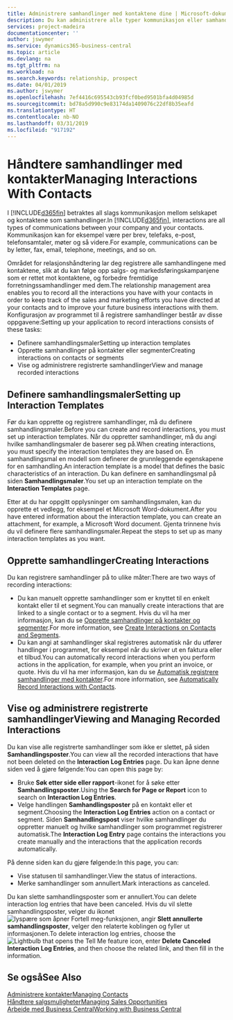 ```yaml
---
title: Administrere samhandlinger med kontaktene dine | Microsoft-dokumentasjon
description: Du kan administrere alle typer kommunikasjon eller samhandlinger mellom selskapet og kontaktene dine, for eksempel brev, telefonsamtaler, møter og så videre.
services: project-madeira
documentationcenter: ''
author: jswymer
ms.service: dynamics365-business-central
ms.topic: article
ms.devlang: na
ms.tgt_pltfrm: na
ms.workload: na
ms.search.keywords: relationship, prospect
ms.date: 04/01/2019
ms.author: jswymer
ms.openlocfilehash: 7ef4416c695543cb93fcf0bed9501bfa4d04985d
ms.sourcegitcommit: bd78a5d990c9e83174da1409076c22df8b35eafd
ms.translationtype: HT
ms.contentlocale: nb-NO
ms.lasthandoff: 03/31/2019
ms.locfileid: "917192"
---
```

# <a name="managing-interactions-with-contacts"></a><span data-ttu-id="9e5bd-103">Håndtere samhandlinger med kontakter</span><span class="sxs-lookup"><span data-stu-id="9e5bd-103">Managing Interactions With Contacts</span></span>
<span data-ttu-id="9e5bd-104">I [!INCLUDE[d365fin](includes/d365fin_md.md)] betraktes all slags kommunikasjon mellom selskapet og kontaktene som samhandlinger.</span><span class="sxs-lookup"><span data-stu-id="9e5bd-104">In [!INCLUDE[d365fin](includes/d365fin_md.md)], interactions are all types of communications between your company and your contacts.</span></span> <span data-ttu-id="9e5bd-105">Kommunikasjon kan for eksempel være per brev, telefaks, e-post, telefonsamtaler, møter og så videre.</span><span class="sxs-lookup"><span data-stu-id="9e5bd-105">For example, communications can be by letter, fax, email, telephone, meetings, and so on.</span></span>

<span data-ttu-id="9e5bd-106">Området for relasjonshåndtering lar deg registrere alle samhandlingene med kontaktene, slik at du kan følge opp salgs- og markedsføringskampanjene som er rettet mot kontaktene, og forbedre fremtidige forretningssamhandlinger med dem.</span><span class="sxs-lookup"><span data-stu-id="9e5bd-106">The relationship management area enables you to record all the interactions you have with your contacts in order to keep track of the sales and marketing efforts you have directed at your contacts and to improve your future business interactions with them.</span></span> <span data-ttu-id="9e5bd-107">Konfigurasjon av programmet til å registrere samhandlinger består av disse oppgavene:</span><span class="sxs-lookup"><span data-stu-id="9e5bd-107">Setting up your application to record interactions consists of these tasks:</span></span>

* <span data-ttu-id="9e5bd-108">Definere samhandlingsmaler</span><span class="sxs-lookup"><span data-stu-id="9e5bd-108">Setting up interaction templates</span></span>  
* <span data-ttu-id="9e5bd-109">Opprette samhandlinger på kontakter eller segmenter</span><span class="sxs-lookup"><span data-stu-id="9e5bd-109">Creating interactions on contacts or segments</span></span>  
* <span data-ttu-id="9e5bd-110">Vise og administrere registrerte samhandlinger</span><span class="sxs-lookup"><span data-stu-id="9e5bd-110">View and manage recorded interactions</span></span>  

##  <a name="setting-up-interaction-templates"></a><span data-ttu-id="9e5bd-111">Definere samhandlingsmaler</span><span class="sxs-lookup"><span data-stu-id="9e5bd-111">Setting up Interaction Templates</span></span>
<span data-ttu-id="9e5bd-112">Før du kan opprette og registrere samhandlinger, må du definere samhandlingsmaler.</span><span class="sxs-lookup"><span data-stu-id="9e5bd-112">Before you can create and record interactions, you must set up interaction templates.</span></span> <span data-ttu-id="9e5bd-113">Når du oppretter samhandlinger, må du angi hvilke samhandlingsmaler de baserer seg på.</span><span class="sxs-lookup"><span data-stu-id="9e5bd-113">When creating interactions, you must specify the interaction templates they are based on.</span></span> <span data-ttu-id="9e5bd-114">En samhandlingsmal en modell som definerer de grunnleggende egenskapene for en samhandling.</span><span class="sxs-lookup"><span data-stu-id="9e5bd-114">An interaction template is a model that defines the basic characteristics of an interaction.</span></span>
<span data-ttu-id="9e5bd-115">Du kan definere en samhandlingsmal på siden **Samhandlingsmaler**.</span><span class="sxs-lookup"><span data-stu-id="9e5bd-115">You set up an interaction template on the **Interaction Templates** page.</span></span>

<span data-ttu-id="9e5bd-116">Etter at du har oppgitt opplysninger om samhandlingsmalen, kan du opprette et vedlegg, for eksempel et Microsoft Word-dokument.</span><span class="sxs-lookup"><span data-stu-id="9e5bd-116">After you have entered information about the interaction template, you can create an attachment, for example, a Microsoft Word document.</span></span> <span data-ttu-id="9e5bd-117">Gjenta trinnene hvis du vil definere flere samhandlingsmaler.</span><span class="sxs-lookup"><span data-stu-id="9e5bd-117">Repeat the steps to set up as many interaction templates as you want.</span></span>  

## <a name="creating-interactions"></a><span data-ttu-id="9e5bd-118">Opprette samhandlinger</span><span class="sxs-lookup"><span data-stu-id="9e5bd-118">Creating Interactions</span></span>
<span data-ttu-id="9e5bd-119">Du kan registrere samhandlinger på to ulike måter:</span><span class="sxs-lookup"><span data-stu-id="9e5bd-119">There are two ways of recording interactions:</span></span>

* <span data-ttu-id="9e5bd-120">Du kan manuelt opprette samhandlinger som er knyttet til en enkelt kontakt eller til et segment.</span><span class="sxs-lookup"><span data-stu-id="9e5bd-120">You can manually create interactions that are linked to a single contact or to a segment.</span></span> <span data-ttu-id="9e5bd-121">Hvis du vil ha mer informasjon, kan du se [Opprette samhandlinger på kontakter og segmenter](marketing-how-create-interactions.md).</span><span class="sxs-lookup"><span data-stu-id="9e5bd-121">For more information, see [Create Interactions on Contacts and Segments](marketing-how-create-interactions.md).</span></span>  
* <span data-ttu-id="9e5bd-122">Du kan angi at samhandlinger skal registreres automatisk når du utfører handlinger i programmet, for eksempel når du skriver ut en faktura eller et tilbud.</span><span class="sxs-lookup"><span data-stu-id="9e5bd-122">You can automatically record interactions when you perform actions in the application, for example, when you print an invoice, or quote.</span></span> <span data-ttu-id="9e5bd-123">Hvis du vil ha mer informasjon, kan du se [Automatisk registrere samhandlinger med kontakter](marketing-auto-record-interactions.md).</span><span class="sxs-lookup"><span data-stu-id="9e5bd-123">For more information, see [Automatically Record Interactions with Contacts](marketing-auto-record-interactions.md).</span></span>

## <a name="viewing-and-managing-recorded-interactions"></a><span data-ttu-id="9e5bd-124">Vise og administrere registrerte samhandlinger</span><span class="sxs-lookup"><span data-stu-id="9e5bd-124">Viewing and Managing Recorded Interactions</span></span>
<span data-ttu-id="9e5bd-125">Du kan vise alle registrerte samhandlinger som ikke er slettet, på siden **Samhandlingsposter**.</span><span class="sxs-lookup"><span data-stu-id="9e5bd-125">You can view all the recorded interactions that have not been deleted on the **Interaction Log Entries** page.</span></span> <span data-ttu-id="9e5bd-126">Du kan åpne denne siden ved å gjøre følgende:</span><span class="sxs-lookup"><span data-stu-id="9e5bd-126">You can open this page by:</span></span>

* <span data-ttu-id="9e5bd-127">Bruke **Søk etter side eller rapport**-ikonet for å søke etter **Samhandlingsposter**.</span><span class="sxs-lookup"><span data-stu-id="9e5bd-127">Using the **Search for Page or Report** icon to search on **Interaction Log Entries**.</span></span>
* <span data-ttu-id="9e5bd-128">Velge handlingen **Samhandlingsposter** på en kontakt eller et segment.</span><span class="sxs-lookup"><span data-stu-id="9e5bd-128">Choosing the **Interaction Log Entries** action on a contact or segment.</span></span>
  <span data-ttu-id="9e5bd-129">Siden **Samhandlingspost** viser hvilke samhandlinger du oppretter manuelt og hvilke samhandlinger som programmet registrerer automatisk.</span><span class="sxs-lookup"><span data-stu-id="9e5bd-129">The **Interaction Log Entry** page contains the interactions you create manually and the interactions that the application records automatically.</span></span>

<span data-ttu-id="9e5bd-130">På denne siden kan du gjøre følgende:</span><span class="sxs-lookup"><span data-stu-id="9e5bd-130">In this page, you can:</span></span>

* <span data-ttu-id="9e5bd-131">Vise statusen til samhandlinger.</span><span class="sxs-lookup"><span data-stu-id="9e5bd-131">View the status of interactions.</span></span>
* <span data-ttu-id="9e5bd-132">Merke samhandlinger som annullert.</span><span class="sxs-lookup"><span data-stu-id="9e5bd-132">Mark interactions as canceled.</span></span>

<span data-ttu-id="9e5bd-133">Du kan slette samhandlingsposter som er annullert.</span><span class="sxs-lookup"><span data-stu-id="9e5bd-133">You can delete interaction log entries that have been canceled.</span></span> <span data-ttu-id="9e5bd-134">Hvis du vil slette samhandlingsposter, velger du ikonet ![lyspære som åpner Fortell meg-funksjonen](media/ui-search/search_small.png "Fortell hva du vil gjøre"), angir **Slett annullerte samhandlingsposter**, velger den relaterte koblingen og fyller ut informasjonen.</span><span class="sxs-lookup"><span data-stu-id="9e5bd-134">To delete interaction log entries, choose the ![Lightbulb that opens the Tell Me feature](media/ui-search/search_small.png "Tell me what you want to do") icon, enter **Delete Canceled Interaction Log Entries**, and then choose the related link, and then fill in the information.</span></span>

## <a name="see-also"></a><span data-ttu-id="9e5bd-135">Se også</span><span class="sxs-lookup"><span data-stu-id="9e5bd-135">See Also</span></span>
[<span data-ttu-id="9e5bd-136">Administrere kontakter</span><span class="sxs-lookup"><span data-stu-id="9e5bd-136">Managing Contacts</span></span>](marketing-contacts.md)  
[<span data-ttu-id="9e5bd-137">Håndtere salgsmuligheter</span><span class="sxs-lookup"><span data-stu-id="9e5bd-137">Managing Sales Opportunities</span></span>](marketing-manage-sales-opportunities.md)  
[<span data-ttu-id="9e5bd-138">Arbeide med Business Central</span><span class="sxs-lookup"><span data-stu-id="9e5bd-138">Working with Business Central</span></span>](ui-work-product.md)  
